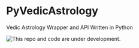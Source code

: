 # PyVedicAstrology
Vedic Astrology Wrapper and API Written in Python

![This repo and code are under development.](https://upload.wikimedia.org/wikipedia/commons/a/a5/Wikidata_logo_under_construction_sign_wide.svg)
